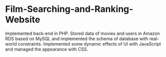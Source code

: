 # Film-Searching-and-Ranking-Website
Implemented back-end in PHP.
Stored data of movies and users in Amazon RDS based on MySQL and implemented the schema of database with real-world constraints.
Implemented some dynamic effects of UI with JavaScript and managed the appearance with CSS.

